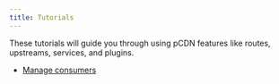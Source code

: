 ```yaml
---
title: Tutorials
---
```


These tutorials will guide you through using pCDN features like routes, upstreams, services, and plugins.

- [Manage consumers](manage-users-with-auth-plugins.md)
